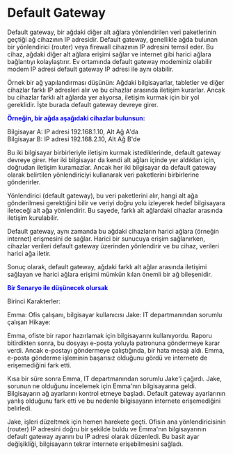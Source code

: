 # Default Gateway

Default gateway, bir ağdaki diğer alt ağlara yönlendirilen veri paketlerinin geçtiği ağ cihazının IP adresidir. Default gateway, genellikle ağda bulunan bir yönlendirici (router) veya firewall cihazının IP adresini temsil eder. Bu cihaz, ağdaki diğer alt ağlara erişimi sağlar ve internet gibi harici ağlara bağlantıyı kolaylaştırır. Ev ortamında default gateway modeminiz olabilir modem IP adresi default gateway IP adresi ile aynı olabilir.

Örnek bir ağ yapılandırması düşünün: Ağdaki bilgisayarlar, tabletler ve diğer cihazlar farklı IP adresleri alır ve bu cihazlar arasında iletişim kurarlar. Ancak bu cihazlar farklı alt ağlarda yer alıyorsa, iletişim kurmak için bir yol gereklidir. İşte burada default gateway devreye girer.

**<span style="color:blue">Örneğin, bir ağda aşağıdaki cihazlar bulunsun:</span>**

Bilgisayar A: IP adresi 192.168.1.10, Alt Ağ A'da</br>
Bilgisayar B: IP adresi 192.168.2.10, Alt Ağ B'de

Bu iki bilgisayar birbirleriyle iletişim kurmak istediklerinde, default gateway devreye girer. Her iki bilgisayar da kendi alt ağları içinde yer aldıkları için, doğrudan iletişim kuramazlar. Ancak her iki bilgisayar da default gateway olarak belirtilen yönlendiriciyi kullanarak veri paketlerini birbirlerine gönderirler.

Yönlendirici (default gateway), bu veri paketlerini alır, hangi alt ağa gönderilmesi gerektiğini bilir ve veriyi doğru yolu izleyerek hedef bilgisayara ileteceği alt ağa yönlendirir. Bu sayede, farklı alt ağlardaki cihazlar arasında iletişim kurulabilir.

Default gateway, aynı zamanda bu ağdaki cihazların harici ağlara (örneğin internet) erişmesini de sağlar. Harici bir sunucuya erişim sağlanırken, cihazlar verileri default gateway üzerinden yönlendirir ve bu cihaz, verileri harici ağa iletir.

Sonuç olarak, default gateway, ağdaki farklı alt ağlar arasında iletişimi sağlayan ve harici ağlara erişimi mümkün kılan önemli bir ağ bileşenidir.

**<span style="color:blue">Bir Senaryo ile düşünecek olursak</span>**

Birinci Karakterler:

Emma: Ofis çalışanı, bilgisayar kullanıcısı
Jake: IT departmanından sorumlu çalışan
Hikaye:

Emma, ofiste bir rapor hazırlamak için bilgisayarını kullanıyordu. Raporu bitirdikten sonra, bu dosyayı e-posta yoluyla patronuna göndermeye karar verdi. Ancak e-postayı göndermeye çalıştığında, bir hata mesajı aldı. Emma, e-posta gönderme işleminin başarısız olduğunu gördü ve internete de erişemediğini fark etti.

Kısa bir süre sonra Emma, IT departmanından sorumlu Jake'i çağırdı. Jake, sorunun ne olduğunu incelemek için Emma'nın bilgisayarına geldi. Bilgisayarın ağ ayarlarını kontrol etmeye başladı. Default gateway ayarlarının yanlış olduğunu fark etti ve bu nedenle bilgisayarın internete erişemediğini belirledi.

Jake, işleri düzeltmek için hemen harekete geçti. Ofisin ana yönlendiricisinin (router) IP adresini doğru bir şekilde buldu ve Emma'nın bilgisayarının default gateway ayarını bu IP adresi olarak düzenledi. Bu basit ayar değişikliği, bilgisayarın tekrar internete erişebilmesini sağladı.